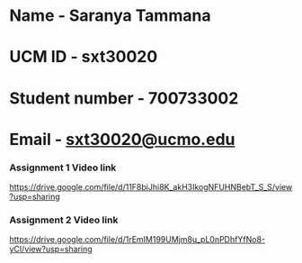 # Name - Saranya Tammana
# UCM ID - sxt30020
# Student number - 700733002
# Email - sxt30020@ucmo.edu

### Assignment 1 Video link
https://drive.google.com/file/d/11F8biJhi8K_akH3IkogNFUHNBebT_S_S/view?usp=sharing


### Assignment 2 Video link
https://drive.google.com/file/d/1rEmIM199UMjm8u_pL0nPDhfYfNo8-yCI/view?usp=sharing
